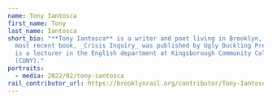 ```yaml
---
name: Tony Iantosca
first_name: Tony
last_name: Iantosca
short_bio: "**Tony Iantosca** is a writer and poet living in Brooklyn, NY. His
  most recent book, _Crisis Inquiry_ was published by Ugly Duckling Presse. He
  is a lecturer in the English department at Kingsborough Community College
  (CUNY)."
portraits:
  - media: 2022/02/tony-iantosca
rail_contributor_url: https://brooklynrail.org/contributor/Tony-Iantosca
---
```

